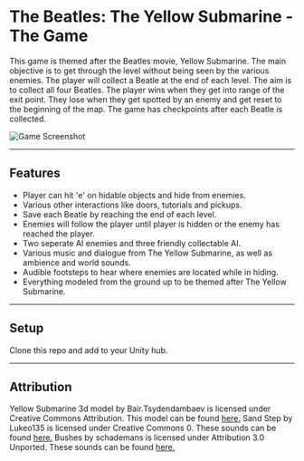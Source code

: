 The Beatles: The Yellow Submarine - The Game
============

This game is themed after the Beatles movie, Yellow Submarine. The main objective is to get through the level without being seen by the various enemies. The player will collect a Beatle at the end of each level. The aim is to collect all four Beatles. The player wins when they get into range of the exit point. They lose when they get spotted by an enemy and get reset to the beginning of the map. The game has checkpoints after each Beatle is collected. 


![Game Screenshot](https://github.com/colbehr/TheBeatlesTheGame/tree/main/Screenshot/Beatles.png)

---

## Features
- Player can hit 'e' on hidable objects and hide from enemies.
- Various other interactions like doors, tutorials and pickups.
- Save each Beatle by reaching the end of each level.
- Enemies will follow the player until player is hidden or the enemy has reached the player.
- Two seperate AI enemies and three friendly collectable AI.
- Various music and dialogue from The Yellow Submarine, as well as ambience and world sounds.
- Audible footsteps to hear where enemies are located while in hiding.
- Everything modeled from the ground up to be themed after The Yellow Submarine.

---

## Setup
Clone this repo and add to your Unity hub.

---

## Attribution

Yellow Submarine 3d model by Bair.Tsydendambaev is licensed under Creative Commons Attribution. This model can be found [here.](https://sketchfab.com/3d-models/yellow-submarine-69f40eb492eb46da9e39ed0f7aeaecd0)
Sand Step by Lukeo135 is licensed under Creative Commons 0. These sounds can be found [here.](https://freesound.org/people/Lukeo135/sounds/540728/)
Bushes by schademans is licensed under Attribution 3.0 Unported. These sounds can be found [here.](https://freesound.org/people/schademans/sounds/2593/)